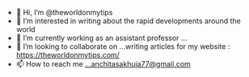 - 👋 Hi, I’m @theworldonmytips
- 👀 I’m interested in  writing about the rapid developments around the world 
- 🌱 I’m currently working as an assistant professor ...
- 💞️ I’m looking to collaborate on ...writing articles for my website : https://theworldonmytips.com/
- 📫 How to reach me ...anchitasakhuja77@gmail.com

<!---
theworldonmytips/theworldonmytips is a ✨ special ✨ repository because its `README.md` (this file) appears on your GitHub profile.
You can click the Preview link to take a look at your changes.
--->

